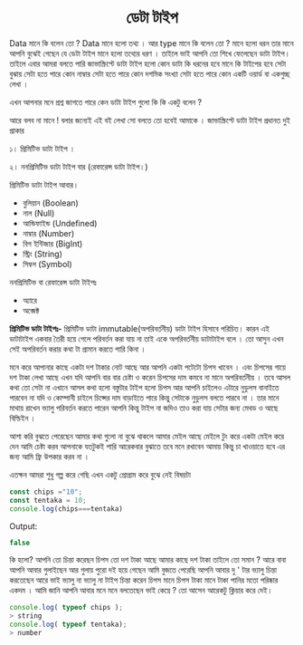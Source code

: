 <h1 align="center">ডেটা টাইপ </h1>
Data  মানে কি বলেন তো ? Data মানে হলো তথ্য । আর type মানে কি বলেন তো ? মানে হলো ধরন তার মানে আপনি বুঝেই গেছেন যে ডেটা টাইপ মানে হলো তথ্যের ধরণ । তাইলে ভাই আপনি তো শিখে ফেলেছেন ডাটা টাইপ। তাইলে এবার আমরা বলতে পারি জাভাস্ক্রিপ্টে ডাটা টাইপ হলো কোন ডাটা কি ধরনের হবে মানে কি টাইপের হবে সেটা বুঝায় সেটা হতে পারে কোন নাম্বার সেটা হতে পারে কোন দশমিক সংখ্যা সেটা হতে পারে  কোন একটি ওয়ার্ড বা একগুচ্ছ লেখা । 

এখন আপনার মনে প্রশ্ন জাগতে পারে কেন ডাটা টাইপ গুলো কি কি একটু বলেন ?

আরে বলব না মানে ! বলার জন্যেই এই বই লেখা সো বলতে তো হবেই আমাকে । জাভাস্ক্রিপ্টে ডাটা টাইপ প্রধানত দুই প্রাকার 

১। প্রিমিটিভ ডাটা টাইপ ।

২। ননপ্রিমিটিভ ডাটা টাইপ বার (রেফারেন্স ডাটা টাইপ।)

প্রিমিটিভ ডাটা টাইপ আবার। 

- বুলিয়ান (Boolean)
- নাল (Null)
- আন্ডিফাইন্ড (Undefined)
- নাম্বার (Number)
- বিগ ইন্টিজার (BigInt)
- স্ট্রিং (String)
- সিম্বল (Symbol)

ননপ্রিমিটিভ বা রেফারেন্স ডাটা টাইপঃ

- অ্যারে 
- অব্জেক্ট

**প্রিমিটিভ ডাটা টাইপঃ-** প্রিমিটিভ ডাটা immutable(অপরিবর্তনীয়)  ডাটা টাইপ হিসাবে পরিচিত। কারন এই ডাটাটাইপ একবার তৈরী হয়ে গেলে পরিবর্তন করা যায় না তাই একে অপরিবর্তনীয় ডাটাটাইপ বলে । তো আসুন এখন সেই অপরিবর্তন করার কথা টা প্রামান করতে পারি কিনা ।

মনে করে আপানার কাছে একটা দশ টাকার নোট আছে আর আপনি একটা পটেটো চিপস খাবেন । এবং চিপসের গায়ে দশ টাকা লেখা আছে এখন যদি আপনি বার বার চেষ্টা ও করেন চিপসের দাম কমবে না মানে অপরিবর্তনীয় । তবে আসল কথা তো সেটা না এখানে আসল কথা হলো বস্তুটার টাইপ হলো চিপস আর আপনি চাইলেও এটারে নুডুলস বানাইতে পারবেন না যদি ও কোম্পানী চাইলে চিপ্সের দাম বাড়াইতে পারে কিন্তু সেটাকে নুডুলস বলতে পারবে না । তার মানে মাথায় রাখেন ভ্যালু পরিবর্তন করতে পারেন আপনি কিন্তু টাইপ না জদিও তাও করা যায় সেটার জন্য মেথড ও আছে বিল্ডিইন । 

আশা করি বুঝতে পেরেছেন আমার কথা গুলো না বুঝে থাকলে আমার মেইল আছে মেইলে টুং করে একটা মেইল করে দেন আমি চেষ্টা করব আপনাকে যতটুকই পারি আরেকবার বুঝাতে তবে মনে রখাবেন আমায় কিন্তু চা খাওয়াতে হবে এর জন্য আমি ফ্রি উপকার করব না । 

এতক্ষন আমরা শুধু গল্প করে গেছি এখন একটু প্রোগ্রাম করে বুঝে নেই বিষয়টা 

```javascript
const chips ="10";
const tentaka = 10;
console.log(chips===tentaka)

```



Output:

```javascript
false 
```

কি হলো?  আপনি তো চিন্তা করেছন চিপস  তো  দশ টাকা আছে আমার কাছে  দশ টাকা তাইলে তো সমান ? আরে বাবা আপনি আবার গুলাইছেন আর গুলায় পুরো দই হয়ে গেছেন আমি বুজতে পেরেছি আপনি আবার দু ' টার ভ্যালু চিন্তা করতেছেন আরে ভাই ভ্যালু না ভ্যালু না টাইপ চিন্তা করেন চিপস মানে চিপস টাকা মানে টাকা পানির মতো পরিষ্কার একদম । আমি জানি আপনি আবার মনে মনে বলতেছেন ভাই কেম্নে ? তো আসেন আরেকটু ক্লিয়ার করে দেই। 

```javascript
console.log( typeof chips );
> string
console.log( typeof tentaka);
> number 
```


